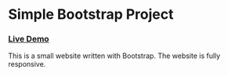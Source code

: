 # Simple Bootstrap Project

### [Live Demo](https://daniel-beckham.github.io/simple-bootstrap-project/)

This is a small website written with Bootstrap. The website is fully responsive.

